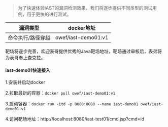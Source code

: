 > 为了快速体验IAST的漏洞检测效果，我们将逐步提供不同类型的测试用例，用于更快的进行测试。

| 漏洞类型 | docker地址 |
|  ----  | ----  |
| 命令执行/路径穿越 | owef/iast-demo01:v1 |

靶场将逐步完善，欢迎表哥提供优秀的Java靶场地址，靶场通过审核后，表弟将为表哥奉上查克拉。

#### iast-demo01快速接入
1.安装并启动docker

2.拉取最新的容器：`docker pull owef/iast-demo01:v1`

3.启动容器：`docker run -itd -p 8080:8080 --name iast-demo01 owef/iast-demo01:v1`

4.访问靶场地址：http://localhost:8080/iast-test01/cmd.jsp?cmd=id